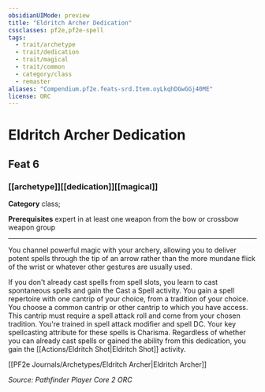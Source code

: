 ```yaml
---
obsidianUIMode: preview
title: "Eldritch Archer Dedication"
cssclasses: pf2e,pf2e-spell
tags:
  - trait/archetype
  - trait/dedication
  - trait/magical
  - trait/common
  - category/class
  - remaster
aliases: "Compendium.pf2e.feats-srd.Item.oyLkqhDGwGGj40ME"
license: ORC
---
```

# Eldritch Archer Dedication
## Feat 6
### [[archetype]][[dedication]][[magical]]

**Category** class; 



**Prerequisites** expert in at least one weapon from the bow or crossbow weapon group
* * *
You channel powerful magic with your archery, allowing you to deliver potent spells through the tip of an arrow rather than the more mundane flick of the wrist or whatever other gestures are usually used.

If you don't already cast spells from spell slots, you learn to cast spontaneous spells and gain the Cast a Spell activity. You gain a spell repertoire with one cantrip of your choice, from a tradition of your choice. You choose a common cantrip or other cantrip to which you have access. This cantrip must require a spell attack roll and come from your chosen tradition. You're trained in spell attack modifier and spell DC. Your key spellcasting attribute for these spells is Charisma. Regardless of whether you can already cast spells or gained the ability from this dedication, you gain the [[Actions/Eldritch Shot|Eldritch Shot]] activity.

[[PF2e Journals/Archetypes/Eldritch Archer|Eldritch Archer]]

*Source: Pathfinder Player Core 2*
*ORC*